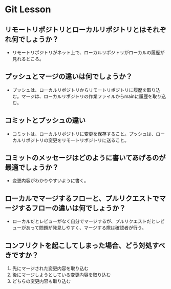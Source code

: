 # Git Lesson

## リモートリポジトリとローカルリポジトリとはそれぞれ何でしょうか？

- リモートリポジトリがネット上で、ローカルリポジトリがローカルの履歴が見れるところ。

## プッシュとマージの違いは何でしょうか？

- プッシュは、ローカルリポジトリからリモートリポジトリに履歴を取り込む。マージは、ローカルリポジトリの作業ファイルからmainに履歴を取り込む。

## コミットとプッシュの違い

- コミットは、ローカルリポジトリに変更を保存すること。プッシュは、ローカルリポジトリの変更をリモートリポジトリに送ること。

## コミットのメッセージはどのように書いてあげるのが最適でしょうか？

- 変更内容がわかりやすいように書く。

## ローカルでマージするフローと、プルリクエストでマージするフローの違いは何でしょうか？

- ローカルだとレビューがなく自分でマージするが、プルリクエストだとレビューがあって問題が発見しやすく、マージする際は確認者が行う。

## コンフリクトを起こしてしまった場合、どう対処すべきですか？

1. 先にマージされた変更内容を取り込む
2. 後にマージしようとしている変更内容を取り込む
3. どちらの変更内容も取り込む
